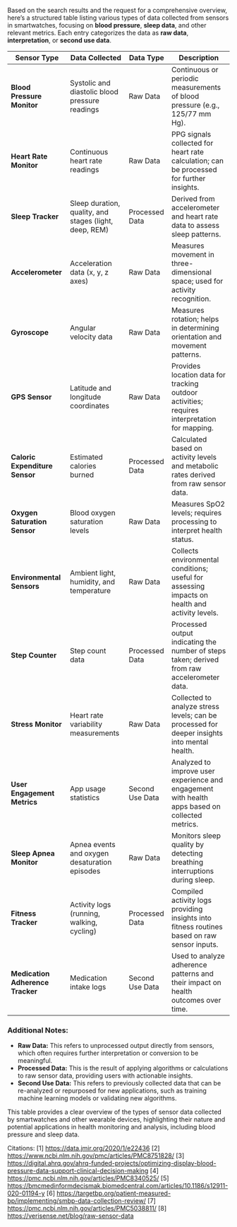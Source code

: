 Based on the search results and the request for a comprehensive overview, here’s a structured table listing various types of data collected from sensors in smartwatches, focusing on **blood pressure**, **sleep data**, and other relevant metrics. Each entry categorizes the data as **raw data**, **interpretation**, or **second use data**.

| **Sensor Type**                | **Data Collected**                               | **Data Type**         | **Description**                                                                                     |
|---------------------------------|--------------------------------------------------|-----------------------|-----------------------------------------------------------------------------------------------------|
| **Blood Pressure Monitor**       | Systolic and diastolic blood pressure readings   | Raw Data              | Continuous or periodic measurements of blood pressure (e.g., 125/77 mm Hg).                        |
| **Heart Rate Monitor**          | Continuous heart rate readings                    | Raw Data              | PPG signals collected for heart rate calculation; can be processed for further insights.           |
| **Sleep Tracker**               | Sleep duration, quality, and stages (light, deep, REM) | Processed Data        | Derived from accelerometer and heart rate data to assess sleep patterns.                           |
| **Accelerometer**               | Acceleration data (x, y, z axes)                | Raw Data              | Measures movement in three-dimensional space; used for activity recognition.                       |
| **Gyroscope**                   | Angular velocity data                             | Raw Data              | Measures rotation; helps in determining orientation and movement patterns.                          |
| **GPS Sensor**                  | Latitude and longitude coordinates                | Raw Data              | Provides location data for tracking outdoor activities; requires interpretation for mapping.        |
| **Caloric Expenditure Sensor**  | Estimated calories burned                         | Processed Data        | Calculated based on activity levels and metabolic rates derived from raw sensor data.              |
| **Oxygen Saturation Sensor**    | Blood oxygen saturation levels                    | Raw Data              | Measures SpO2 levels; requires processing to interpret health status.                              |
| **Environmental Sensors**       | Ambient light, humidity, and temperature         | Raw Data              | Collects environmental conditions; useful for assessing impacts on health and activity levels.     |
| **Step Counter**                | Step count data                                  | Processed Data        | Processed output indicating the number of steps taken; derived from raw accelerometer data.        |
| **Stress Monitor**              | Heart rate variability measurements                | Raw Data              | Collected to analyze stress levels; can be processed for deeper insights into mental health.       |
| **User Engagement Metrics**     | App usage statistics                              | Second Use Data       | Analyzed to improve user experience and engagement with health apps based on collected metrics.    |
| **Sleep Apnea Monitor**         | Apnea events and oxygen desaturation episodes    | Raw Data              | Monitors sleep quality by detecting breathing interruptions during sleep.                          |
| **Fitness Tracker**             | Activity logs (running, walking, cycling)        | Processed Data        | Compiled activity logs providing insights into fitness routines based on raw sensor inputs.         |
| **Medication Adherence Tracker**  | Medication intake logs                           | Second Use Data       | Used to analyze adherence patterns and their impact on health outcomes over time.                  |

### Additional Notes:
- **Raw Data:** This refers to unprocessed output directly from sensors, which often requires further interpretation or conversion to be meaningful.
- **Processed Data:** This is the result of applying algorithms or calculations to raw sensor data, providing users with actionable insights.
- **Second Use Data:** This refers to previously collected data that can be re-analyzed or repurposed for new applications, such as training machine learning models or validating new algorithms.

This table provides a clear overview of the types of sensor data collected by smartwatches and other wearable devices, highlighting their nature and potential applications in health monitoring and analysis, including blood pressure and sleep data.

Citations:
[1] https://data.jmir.org/2020/1/e22436
[2] https://www.ncbi.nlm.nih.gov/pmc/articles/PMC8751828/
[3] https://digital.ahrq.gov/ahrq-funded-projects/optimizing-display-blood-pressure-data-support-clinical-decision-making
[4] https://pmc.ncbi.nlm.nih.gov/articles/PMC8340525/
[5] https://bmcmedinformdecismak.biomedcentral.com/articles/10.1186/s12911-020-01194-y
[6] https://targetbp.org/patient-measured-bp/implementing/smbp-data-collection-review/
[7] https://pmc.ncbi.nlm.nih.gov/articles/PMC5038811/
[8] https://verisense.net/blog/raw-sensor-data
